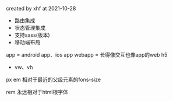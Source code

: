 created by xhf at 2021-10-28

- 路由集成
- 状态管理集成
- 支持sass(版本)
- 移动端布局

app = android app、ios app
webapp = 长得像交互也像app的web h5

- vw、vh

px
em 相对于最近的父级元素的fons-size

rem 永远相对于html根字体
